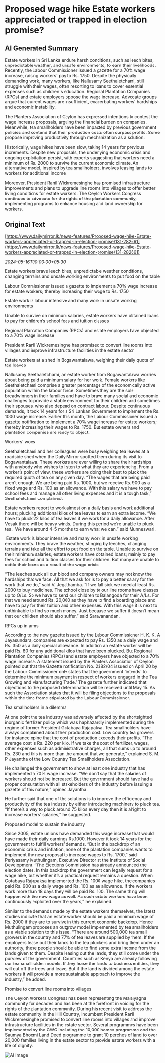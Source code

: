 # Proposed wage hike Estate workers appreciated or trapped in election promise?

## AI Generated Summary

Estate workers in Sri Lanka endure harsh conditions, such as leech bites, unpredictable weather, and unsafe environments, to earn their livelihoods. Recently, the Labour Commissioner issued a gazette for a 70% wage increase, raising workers' pay to Rs. 1750. Despite the physically demanding work, many workers, like Nallusamy Seethaletchami, still struggle with their wages, often resorting to loans to cover essential expenses such as children's education. Regional Plantation Companies (RPCs) and estate employers oppose the wage increase. Advocate groups argue that current wages are insufficient, exacerbating workers' hardships and economic instability.

The Planters Association of Ceylon has expressed intentions to contest the wage increase proposals, arguing the financial burden on companies. Meanwhile, tea smallholders have been impacted by previous government policies and contend that their production costs often surpass profits. Some propose improving productivity through mechanization as a solution.

Historically, wage hikes have been slow, taking 14 years for previous increments. Despite new proposals, the underlying economic crisis and ongoing exploitation persist, with experts suggesting that workers need a minimum of Rs. 2000 to survive the current economic climate. An alternative model, inspired by tea smallholders, involves leasing lands to workers for additional income.

Moreover, President Ranil Wickremesinghe has promised infrastructure improvements and plans to upgrade line rooms into villages to offer better living conditions for estate workers. The Ceylon Workers Congress continues to advocate for the rights of the plantation community, implementing programs to enhance housing and land ownership for workers.

## Original Text

[https://www.dailymirror.lk/news-features/Proposed-wage-hike-Estate-workers-appreciated-or-trapped-in-election-promise/131-282661](https://www.dailymirror.lk/news-features/Proposed-wage-hike-Estate-workers-appreciated-or-trapped-in-election-promise/131-282661)

*2024-05-16T00:00:00+05:30*

Estate workers brave leech bites, unpredictable weather conditions, changing terrains and unsafe working environments to put food on the table

Labour Commissioner issued a gazette to implement a 70% wage increase for estate workers; thereby increasing their wage to Rs. 1750

Estate work is labour intensive and many work in unsafe working environments

Unable to survive on minimum salaries, estate workers have obtained loans to pay for children’s school fees and tuition classes

Regional Plantation Companies (RPCs) and estate employers have objected to a 70% wage increase

President Ranil Wickremesinghe has promised to convert line rooms into villages and improve infrastructure facilities in the estate sector

Estate workers at a shed in Bogawantalawa, weighing their daily quota of tea leaves

Nallusamy Seethaletchami, an estate worker from Bogawantalawa worries about being paid a minimum salary for her work. Female workers like Seethaletchami comprise a greater percentage of the economically active population within the labour force. Sometimes they are the sole breadwinners in their families and have to brave many social and economic challenges to provide a stable environment for their children and sometimes their spouses, who also depend on contract labour. Despite continuous demands, it took 14 years for a Sri Lankan Government to implement the Rs. 1000 wage increase. Earlier this month, the Labour Commissioner issued a gazette notification to implement a 70% wage increase for estate workers; thereby increasing their wages to Rs. 1750. But estate owners and plantation companies are ready to object.

Workers’ woes 

Seethaletchami and her colleagues were busy weighing tea leaves at a roadside shed when the Daily Mirror spotted them during its visit to Bogawantalawa. These workers are ever willing to share their hardships with anybody who wishes to listen to what they are experiencing. From a worker’s point of view, these workers are doing their best to pluck the required quota of tea on any given day. “The wages that are being paid aren’t enough. We are being paid Rs. 1000, but we receive Rs. 900 as a fixed wage and Rs. 100 as an allowance. With this salary we have to pay school fees and manage all other living expenses and it is a tough task,” Seethaletchami complained. 

Estate workers report to work almost on a daily basis and work additional hours; plucking additional kilos of tea leaves to earn an extra income. “We have to pluck 22 kilos of tea leaves if we work for a daily allowance. After Vesak there will be heavy winds. During this period we’re unable to pluck tea.  We have around 4-5 months to earn what we can,” said Munneswari. 

 Estate work is labour intensive and many work in unsafe working environments. They brave the weather, stinging by leeches, changing terrains and take all the effort to put food on the table. Unable to survive on their minimum salaries, estate workers have obtained loans; mainly to pay fees for school and tuition classes for their children. But many are unable to settle their loans as a result of the wage crisis. 

“The leeches suck all our blood and company owners may not know the hardships that we face. All that we ask for is to pay a better salary for the work that we do,” said V. Jegathamba. “If we fall sick we need at least Rs. 2000 to buy medicines. The school close by to our line rooms have classes up to O/Ls. So we have to send our children to Balangoda for their A/Ls. For that we need around Rs. 20,000 as they have to find a boarding place and have to pay for their tuition and other expenses. With this wage it is next to unthinkable to find so much money. Just because we suffer it doesn’t mean that our children should also suffer,” said Saravanandan.

RPCs up in arms 

According to the new gazette issued by the Labour Commissioner H. K. K. A Jayasundara, companies are expected to pay Rs. 1350 as a daily wage and Rs. 350 as a daily special allowance. In addition an estate worker will be paid Rs. 80 for any additional kilos that have been plucked. But Regional Plantation Companies (RPCs) and estate employers have objected to a 70% wage increase. A statement issued by the Planters Association of Ceylon pointed out that the Gazette notification No. 2382/04 issued on April 20 by the Labour Commissioner only states that the government ‘intends’ to determine the minimum payment in respect of workers engaged in the Tea Growing and Manufacturing Trade.’ The gazette further indicated that objections to the proposed determination will be received until May 15. As such the Association states that it will be filing objections to the proposals within the time frame stipulated by the Labour Commissioner. 

Tea smallholders in a dilemma 

At one point the tea industry was adversely affected by the shortsighted inorganic fertilizer policy which was haphazardly implemented during the regime of former President Gotabaya Rajapaksa. Tea smallholders have always complained about their production cost. Low country tea growers for instance opine that the cost of production exceeds their profits. “The average cost is Rs. 220 per kilo. If we take the cost of fertilizer, wages, other expenses such as administrative charges, all that sums up to around Rs. 230 and this is more than the amount that we generate,” explained S. M. P Jayantha of the Low Country Tea Smallholders Association. 

He challenged the government to show at least one industry that has implemented a 70% wage increase. “We don’t say that the salaries of workers should not be increased. But the government should have had a proper consultation with all stakeholders of the industry before issuing a gazette of this nature,” opined Jayantha. 

He further said that one of the solutions is to improve the efficiency and productivity of the tea industry by either introducing machinery to pluck tea. “If there’s a way to pluck around 75 kilos every day then it is alright to increase workers’ salaries,” he suggested. 

Proposed model to sustain the industry

Since 2005, estate unions have demanded this wage increase that would have made their daily earnings Rs.1000. However it took 14 years for the government to fulfill workers’ demands. “But in the backdrop of an economic crisis and inflation, none of the plantation companies wants to implement the new proposal to increase wages to Rs. 1700,” said Periyasamy Muthulingam, Executive Director at the Institute of Social Development. “The Elections Commission has already announced the election dates. In this backdrop the government can legally request for a wage hike, but whether it’s a practical request remains a question. When Gotabaya Rajapaksa implemented the Rs. 1000 wage hike, the companies paid Rs. 900 as a daily wage and Rs. 100 as an allowance. If the workers work more than 18 days they will be paid Rs. 100. The same thing will happen with the new wage as well. As such estate workers have been continuously exploited over the years,” he explained. 

Similar to the demands made by the estate workers themselves, the latest studies indicate that an estate worker should be paid a minimum wage of Rs. 2000 if they are to survive in this current economic backdrop. Hence Muthulingam proposes an outgrow model implemented by tea smallholders as a viable solution to this issue. “There are around 500,000 tea small growers in the country and 77% of tea leaves are supplied by them. If the employers lease out their lands to the tea pluckers and bring them under an authority, these people should be able to find some extra income from the lands given to them. Despite leasing out the lands, they still come under the purview of the government. Countries such as Kenya are already following our tea smallholder models. If they lease the lands to business entities, they will cut off the trees and leave. But if the land is divided among the estate workers it will provide a more sustainable approach to improve the industry,” he added. 

Promise to convert line rooms into villages

The Ceylon Workers Congress has been representing the Malaiyagha community for decades and has been at the forefront in voicing for the rights of the plantation community. During his recent visit to address the estate community in the Hill Country, incumbent President Ranil Wickremesinghe promised to convert line rooms into villages and improve infrastructure facilities in the estate sector. Several programmes have been implemented by the CWC including the 10,000 homes programme and the Saumya Bhoomi Land Deed programme to grant 10 perches of land to over 20,000 families living in the estate sector to provide estate workers with a life of dignity. 


![AI Image](ai_image.png)
